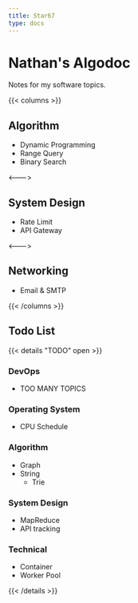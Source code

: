 ```yaml
---
title: Star67
type: docs
---
```


# Nathan's Algodoc

Notes for my software topics.

{{< columns >}}
## Algorithm

* Dynamic Programming
* Range Query
* Binary Search

<--->

## System Design

* Rate Limit
* API Gateway

<--->

## Networking

* Email & SMTP


{{< /columns >}}


## Todo List
{{< details "TODO" open >}}


### DevOps

* TOO MANY TOPICS
### Operating System
* CPU Schedule

### Algorithm
* Graph
* String
    * Trie

### System Design
* MapReduce
* API tracking

### Technical
* Container
* Worker Pool

{{< /details >}}